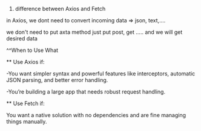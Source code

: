 1. difference between Axios and Fetch

in Axios, we dont need to convert incoming data => json, text,....

we don't need to put axta method just put post, get ..... and we will get desired data

^^When to Use What

** Use Axios if:

-You want simpler syntax and powerful features like interceptors, automatic JSON parsing, and better error handling.

-You’re building a large app that needs robust request handling.

** Use Fetch if:

You want a native solution with no dependencies and are fine managing things manually.